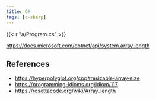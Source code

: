 ```yaml
---
title: C#
tags: [c-sharp]
---
```


{{< r "a/Program.cs" >}}

<https://docs.microsoft.com/dotnet/api/system.array.length>

## References

- <https://hyperpolyglot.org/cpp#resizable-array-size>
- <https://programming-idioms.org/idiom/117>
- <https://rosettacode.org/wiki/Array_length>
